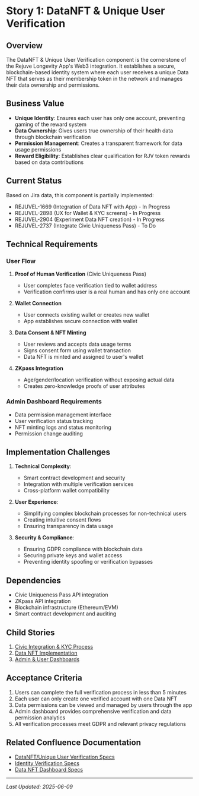 # Story 1: DataNFT & Unique User Verification

## Overview

The DataNFT & Unique User Verification component is the cornerstone of the Rejuve Longevity App's Web3 integration. It establishes a secure, blockchain-based identity system where each user receives a unique Data NFT that serves as their membership token in the network and manages their data ownership and permissions.

## Business Value

- **Unique Identity**: Ensures each user has only one account, preventing gaming of the reward system
- **Data Ownership**: Gives users true ownership of their health data through blockchain verification
- **Permission Management**: Creates a transparent framework for data usage permissions
- **Reward Eligibility**: Establishes clear qualification for RJV token rewards based on data contributions

## Current Status

Based on Jira data, this component is partially implemented:
- REJUVEL-1669 (Integration of Data NFT with App) - In Progress
- REJUVEL-2898 (UX for Wallet & KYC screens) - In Progress
- REJUVEL-2904 (Experiment Data NFT creation) - In Progress
- REJUVEL-2737 (Integrate Civic Uniqueness Pass) - To Do

## Technical Requirements

### User Flow

1. **Proof of Human Verification** (Civic Uniqueness Pass)
   - User completes face verification tied to wallet address
   - Verification confirms user is a real human and has only one account

2. **Wallet Connection**
   - User connects existing wallet or creates new wallet
   - App establishes secure connection with wallet

3. **Data Consent & NFT Minting**
   - User reviews and accepts data usage terms
   - Signs consent form using wallet transaction
   - Data NFT is minted and assigned to user's wallet

4. **ZKpass Integration**
   - Age/gender/location verification without exposing actual data
   - Creates zero-knowledge proofs of user attributes

### Admin Dashboard Requirements

- Data permission management interface
- User verification status tracking
- NFT minting logs and status monitoring
- Permission change auditing

## Implementation Challenges

1. **Technical Complexity**:
   - Smart contract development and security
   - Integration with multiple verification services
   - Cross-platform wallet compatibility

2. **User Experience**:
   - Simplifying complex blockchain processes for non-technical users
   - Creating intuitive consent flows
   - Ensuring transparency in data usage

3. **Security & Compliance**:
   - Ensuring GDPR compliance with blockchain data
   - Securing private keys and wallet access
   - Preventing identity spoofing or verification bypasses

## Dependencies

- Civic Uniqueness Pass API integration
- ZKpass API integration
- Blockchain infrastructure (Ethereum/EVM)
- Smart contract development and auditing

## Child Stories

1. [Civic Integration & KYC Process](Story%201.1.%20Civic%20Integration%20%26%20KYC%20Process.md)
2. [Data NFT Implementation](Story%201.2.%20Data%20NFT%20Implementation.md)
3. [Admin & User Dashboards](Story%201.3.%20Admin%20%26%20User%20Dashboards.md)

## Acceptance Criteria

1. Users can complete the full verification process in less than 5 minutes
2. Each user can only create one verified account with one Data NFT
3. Data permissions can be viewed and managed by users through the app
4. Admin dashboard provides comprehensive verification and data permission analytics
5. All verification processes meet GDPR and relevant privacy regulations

## Related Confluence Documentation

- [DataNFT/Unique User Verification Specs](https://confluence.example.com/pages/viewpage.action?pageId=6389761)
- [Identity Verification Specs](https://confluence.example.com/pages/viewpage.action?pageId=6389762)
- [Data NFT Dashboard Specs](https://confluence.example.com/pages/viewpage.action?pageId=6389763)

---

*Last Updated: 2025-06-09*
